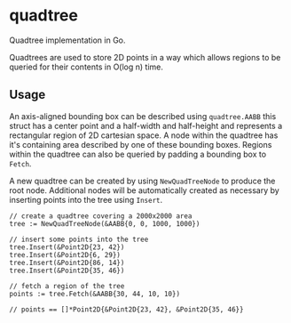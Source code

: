 quadtree
========

Quadtree implementation in Go.

Quadtrees are used to store 2D points in a way which allows regions to be
queried for their contents in O(log n) time.

Usage
-----

An axis-aligned bounding box can be described using `quadtree.AABB` this struct
has a center point and a half-width and half-height and represents a
rectangular region of 2D cartesian space. A node within the quadtree has it's
containing area described by one of these bounding boxes. Regions within the
quadtree can also be queried by padding a bounding box to `Fetch`.

A new quadtree can be created by using `NewQuadTreeNode` to produce the root
node. Additional nodes will be automatically created as necessary by inserting
points into the tree using `Insert`.

    // create a quadtree covering a 2000x2000 area
    tree := NewQuadTreeNode(&AABB{0, 0, 1000, 1000})

    // insert some points into the tree
    tree.Insert(&Point2D{23, 42})
    tree.Insert(&Point2D{6, 29})
    tree.Insert(&Point2D{86, 14})
    tree.Insert(&Point2D{35, 46})

    // fetch a region of the tree
    points := tree.Fetch(&AABB{30, 44, 10, 10})

    // points == []*Point2D{&Point2D{23, 42}, &Point2D{35, 46}}
